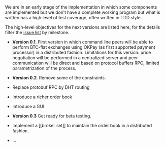 We are in an early stage of the implementation in which some components are implemented but we don't have a complete working program but what is written has a high level of test coverage, often written in TDD style.

The high-level objectives for the next versions are listed here, for the details filter the [issue list](/Coinffeine/coinffeine/issues) by milestone.

* **Version 0.1**. First version in which command line peers will be able to perform BTC-fiat exchanges using OKPay (as first supported payment processor) in a distributed fashion. Limitations for this version: price negotiation will be performed in a centralized server and peer communication will be direct and based on protocol buffers RPC, limited parametrization of the process.

* **Version 0.2**. Remove some of the constraints.

 * Replace protobuf RPC by DHT routing
 * Introduce a richer order book
 * Introduce a GUI

* **Version 0.3** Get ready for beta testing.

 * Implement a [[broker set]] to maintain the order book in a distributed fashion.

* ...